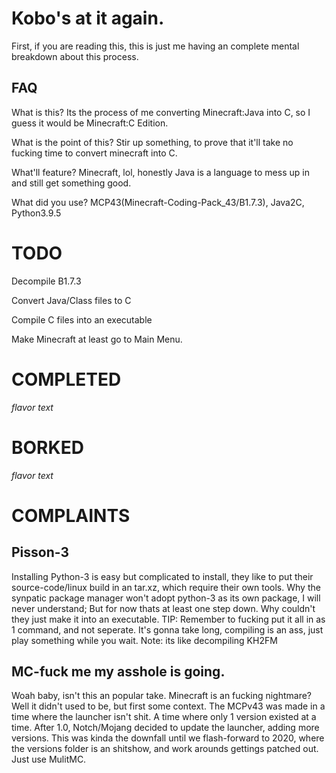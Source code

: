 # Kobo's at it again.
First, if you are reading this, this is just me having an complete mental breakdown about this process.
## FAQ

What is this? Its the process of me converting Minecraft:Java into C, so I guess it would be Minecraft:C Edition.

What is the point of this? Stir up something, to prove that it'll take no fucking time to convert minecraft into C.

What'll feature? Minecraft, lol, honestly Java is a language to mess up in and still get something good.

What did you use? MCP43(Minecraft-Coding-Pack_43/B1.7.3), Java2C, Python3.9.5

# TODO
Decompile B1.7.3

Convert Java/Class files to C

Compile C files into an executable

Make Minecraft at least go to Main Menu.

# COMPLETED
*flavor text*

# BORKED
*flavor text*

# COMPLAINTS
## Pisson-3
Installing Python-3 is easy but complicated to install, they like to put their source-code/linux build in an tar.xz, which require their own tools.
Why the synpatic package manager won't adopt python-3 as its own package, I will never understand; But for now thats at least one step down. Why couldn't they just make it into an executable. TIP: Remember to fucking put it all in as 1 command, and not seperate. It's gonna take long, compiling is an ass, just play something while you wait. Note: its like decompiling KH2FM

## MC-fuck me my asshole is going.
Woah baby, isn't this an popular take. Minecraft is an fucking nightmare? Well it didn't used to be, but first some context. The MCPv43 was made in a time where the launcher isn't shit. A time where only 1 version existed at a time. After 1.0, Notch/Mojang decided to update the launcher, adding more versions. This was kinda the downfall until we flash-forward to 2020, where the versions folder is an shitshow, and work arounds gettings patched out. Just use MulitMC.
